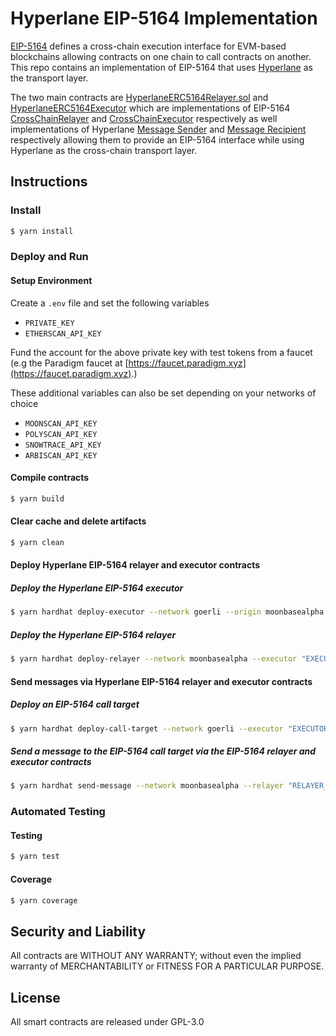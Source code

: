 # Hyperlane EIP-5164 Implementation

[EIP-5164](https://eips.ethereum.org/EIPS/eip-5164) defines a cross-chain execution interface for EVM-based blockchains allowing contracts on one chain to call contracts on another.
This repo contains an implementation of EIP-5164 that uses [Hyperlane](https://www.hyperlane.xyz/) as the transport layer.

The two main contracts are [HyperlaneERC5164Relayer.sol](./contracts/HyperlaneERC5164Relayer.sol) and [HyperlaneERC5164Executor](./contracts/HyperlaneERC5164Executor.sol) 
which are implementations of EIP-5164 [CrossChainRelayer](https://eips.ethereum.org/EIPS/eip-5164#crosschainrelayer) and [CrossChainExecutor](https://eips.ethereum.org/EIPS/eip-5164#crosschainexecutor) respectively
as well implementations of Hyperlane [Message Sender](https://docs.hyperlane.xyz/hyperlane-docs/developers/messaging-api/send) and [Message Recipient](https://docs.hyperlane.xyz/hyperlane-docs/developers/messaging-api/receive) respectively 
allowing them to provide an EIP-5164 interface while using Hyperlane as the cross-chain transport layer.

## Instructions

### Install

```sh
$ yarn install
```

### Deploy and Run

#### Setup Environment
Create a `.env` file and set the following variables

- `PRIVATE_KEY`
- `ETHERSCAN_API_KEY`

Fund the account for the above private key with test tokens from a faucet (e.g the Paradigm faucet at [https://faucet.paradigm.xyz](https://faucet.paradigm.xyz).)

These additional variables can also be set depending on your networks of choice

- `MOONSCAN_API_KEY`
- `POLYSCAN_API_KEY`
- `SNOWTRACE_API_KEY`
- `ARBISCAN_API_KEY`

#### Compile contracts
```sh
$ yarn build
```

#### Clear cache and delete artifacts
```sh
$ yarn clean
```

#### Deploy Hyperlane EIP-5164 relayer and executor contracts

##### Deploy the Hyperlane EIP-5164 executor
```sh
$ yarn hardhat deploy-executor --network goerli --origin moonbasealpha
```

##### Deploy the Hyperlane EIP-5164 relayer
```sh
$ yarn hardhat deploy-relayer --network moonbasealpha --executor "EXECUTOR_ADDRESS" --remote goerli
```

#### Send messages via Hyperlane EIP-5164 relayer and executor contracts

##### Deploy an EIP-5164 call target
```sh
$ yarn hardhat deploy-call-target --network goerli --executor "EXECUTOR_ADDRESS"
```

##### Send a message to the EIP-5164 call target via the EIP-5164 relayer and executor contracts
```sh
$ yarn hardhat send-message --network moonbasealpha --relayer "RELAYER_ADDRESS" --target "CALL_TARGET_ADDRESS" --message "MESSAGE"
```

### Automated Testing

#### Testing
```sh
$ yarn test
```

#### Coverage
```sh
$ yarn coverage
```

## Security and Liability

All contracts are WITHOUT ANY WARRANTY; without even the implied warranty of MERCHANTABILITY or FITNESS FOR A PARTICULAR PURPOSE.

##  License

All smart contracts are released under GPL-3.0